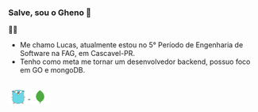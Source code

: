 ### Salve, sou o Gheno 👋

  👨‍💻
- Me chamo Lucas, atualmente estou no 5° Período de Engenharia de Software na FAG, em Cascavel-PR.
- Tenho como meta me tornar um desenvolvedor backend, possuo foco em GO e mongoDB.

<div align="center">
  <a href="https://github.com/Ghenoo">
</div>
<div style="display: inline_block"><br>
  <img align="center" alt="Gno-Go" height="30" width= "40" src="https://github.com/devicons/devicon/blob/master/icons/go/go-original.svg">
  <img align="center" alt="Gno-Mongo" height="30" width= "40" src="https://github.com/devicons/devicon/blob/master/icons/mongodb/mongodb-plain.svg">
  </div>
  
</div>
